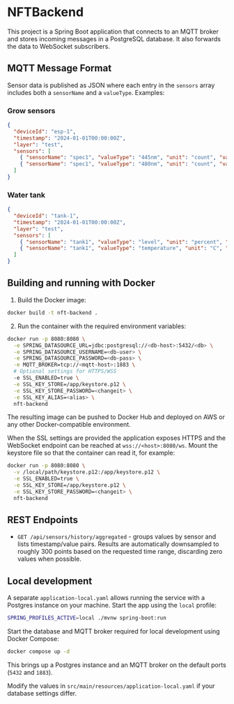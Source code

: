 # NFTBackend

This project is a Spring Boot application that connects to an MQTT broker and stores incoming messages in a PostgreSQL database. It also forwards the data to WebSocket subscribers.

## MQTT Message Format

Sensor data is published as JSON where each entry in the `sensors` array includes both a `sensorName` and a `valueType`. Examples:

### Grow sensors

```json
{
  "deviceId": "esp-1",
  "timestamp": "2024-01-01T00:00:00Z",
  "layer": "test",
  "sensors": [
    { "sensorName": "spec1", "valueType": "445nm", "unit": "count", "value": 10 },
    { "sensorName": "spec1", "valueType": "480nm", "unit": "count", "value": 20 }
  ]
}
```

### Water tank

```json
{
  "deviceId": "tank-1",
  "timestamp": "2024-01-01T00:00:00Z",
  "layer": "test",
  "sensors": [
    { "sensorName": "tank1", "valueType": "level", "unit": "percent", "value": 70 },
    { "sensorName": "tank1", "valueType": "temperature", "unit": "C", "value": 22 }
  ]
}
```

## Building and running with Docker

1. Build the Docker image:

```bash
docker build -t nft-backend .
```

2. Run the container with the required environment variables:

```bash
docker run -p 8080:8080 \
  -e SPRING_DATASOURCE_URL=jdbc:postgresql://<db-host>:5432/<db> \
  -e SPRING_DATASOURCE_USERNAME=<db-user> \
  -e SPRING_DATASOURCE_PASSWORD=<db-pass> \
  -e MQTT_BROKER=tcp://<mqtt-host>:1883 \
  # Optional settings for HTTPS/WSS
  -e SSL_ENABLED=true \
  -e SSL_KEY_STORE=/app/keystore.p12 \
  -e SSL_KEY_STORE_PASSWORD=<changeit> \
  -e SSL_KEY_ALIAS=<alias> \
  nft-backend
```

The resulting image can be pushed to Docker Hub and deployed on AWS or any other Docker-compatible environment.

When the SSL settings are provided the application exposes HTTPS and the WebSocket
endpoint can be reached at `wss://<host>:8080/ws`. Mount the keystore file so that
the container can read it, for example:

```bash
docker run -p 8080:8080 \
  -v /local/path/keystore.p12:/app/keystore.p12 \
  -e SSL_ENABLED=true \
  -e SSL_KEY_STORE=/app/keystore.p12 \
  -e SSL_KEY_STORE_PASSWORD=<changeit> \
  nft-backend
```


## REST Endpoints

* `GET /api/sensors/history/aggregated` - groups values by sensor and lists timestamp/value pairs. Results are automatically downsampled to roughly 300 points based on the requested time range, discarding zero values when possible.

## Local development

A separate `application-local.yaml` allows running the service with a Postgres instance on your machine. Start the app using the `local` profile:

```bash
SPRING_PROFILES_ACTIVE=local ./mvnw spring-boot:run
```

Start the database and MQTT broker required for local development using Docker Compose:

```bash
docker compose up -d
```

This brings up a Postgres instance and an MQTT broker on the default ports (`5432` and `1883`).

Modify the values in `src/main/resources/application-local.yaml` if your database settings differ.
